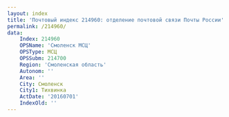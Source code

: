 ```yaml
---
layout: index
title: 'Почтовый индекс 214960: отделение почтовой связи Почты России'
permalink: /214960/
data:
    Index: 214960
    OPSName: 'Смоленск МСЦ'
    OPSType: МСЦ
    OPSSubm: 214700
    Region: 'Смоленская область'
    Autonom: ''
    Area: ''
    City: Смоленск
    City1: Тихвинка
    ActDate: '20160701'
    IndexOld: ''
---
```

